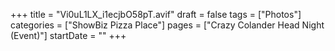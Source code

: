 +++
title = "Vi0uL1LX_i1ecjbO58pT.avif"
draft = false
tags = ["Photos"]
categories = ["ShowBiz Pizza Place"]
pages = ["Crazy Colander Head Night (Event)"]
startDate = ""
+++
